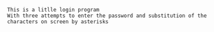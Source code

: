     This is a litlle login program
    With three attempts to enter the password and substitution of the characters on screen by asterisks